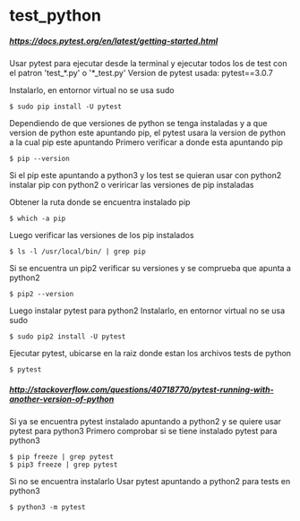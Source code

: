 # test_python

##### https://docs.pytest.org/en/latest/getting-started.html
Usar pytest para ejecutar desde la terminal y ejecutar todos los de test con el patron 'test_\*.py' o '\*\_test.py'
Version de pytest usada: pytest==3.0.7

Instalarlo, en entornor virtual no se usa sudo
```
$ sudo pip install -U pytest
```

Dependiendo de que versiones de python se tenga instaladas y a que version de python este apuntando pip, el pytest usara la version de python a la cual pip este apuntando
Primero verificar a donde esta apuntando pip
```
$ pip --version
```

Si el pip este apuntando a python3 y los test se quieran usar con python2
instalar pip con python2 o veriricar las versiones de pip instaladas

Obtener la ruta donde se encuentra instalado pip
```
$ which -a pip
```

Luego verificar las versiones de los pip instalados
```
$ ls -l /usr/local/bin/ | grep pip
```

Si se encuentra un pip2 verificar su versiones y se comprueba que apunta a python2
```
$ pip2 --version
```

Luego instalar pytest para python2
Instalarlo, en entornor virtual no se usa sudo
```
$ sudo pip2 install -U pytest
```




Ejecutar pytest, ubicarse en la raiz donde estan los archivos tests de python
```
$ pytest
```




##### http://stackoverflow.com/questions/40718770/pytest-running-with-another-version-of-python
Si ya se encuentra pytest instalado apuntando a python2 y se quiere usar pytest para python3
Primero comprobar si se tiene instalado pytest para python3
```
$ pip freeze | grep pytest
$ pip3 freeze | grep pytest
```

Si no se encuentra instalarlo
Usar pytest apuntando a python2 para tests en python3
```
$ python3 -m pytest
```
